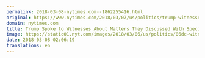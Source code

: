 ```yaml
---
permalink: 2018-03-08-nytimes.com--1862255416.html
original: https://www.nytimes.com/2018/03/07/us/politics/trump-witnesses-special-counsel-priebus-mcgahn.html?partner=rss&amp;emc=rss
domain: nytimes.com
title: Trump Spoke to Witnesses About Matters They Discussed With Special Counsel
image: https://static01.nyt.com/images/2018/03/06/us/politics/06dc-witnesses1/06dc-witnesses1-mediumThreeByTwo440.jpg
date: 2018-03-08 02:06:19
translations: en
---
```


